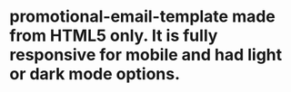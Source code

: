 # promotional-email-template made from HTML5 only. It is fully responsive for mobile and had light or dark mode options.
